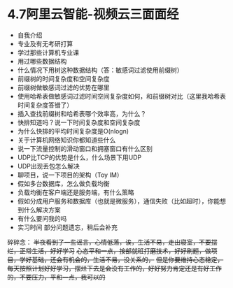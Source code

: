 # 4.7阿里云智能-视频云三面面经
- 自我介绍
- 专业及有无考研打算
- 学过那些计算机专业课
- 用过哪些数据结构
- 什么情况下用树这种数据结构（答：敏感词过滤使用前缀树）
- 前缀树的时间复杂度和空间复杂度
- 前缀树做敏感词过滤的优势在哪里
- 使用哈希表做敏感词过滤时间空间复杂度如何，和前缀树对比（这里我哈希表时间复杂度答错了）
- 插入查找前缀树和哈希表哪个效率高，为什么？
- 快排知道吗？说一下时间复杂度和空间复杂度
- 为什么快排的平均时间复杂度是O(nlogn)
- 关于计算机网络知识你都知道些什么
- 说一下流量控制的滑动窗口和拥塞窗口有什么区别
- UDP比TCP的优势是什么，什么场景下用UDP
- UDP出现丢包怎么解决
- 聊项目，说一下项目的架构（Toy IM）
- 假如多台数据库，怎么做负载均衡
- 负载均衡在客户端还是服务端，有什么策略
- 假如分成用户服务和数据库（也就是微服务），通信失败（比如超时），你能想到什么解决方案
- 有什么要问我的吗
- 实习时间
部分问题遗忘，稍后会补充

碎碎念：
~~半夜看到了一些谣言，心情低落，诶，生活不易，走出寝室，不要摆烂，正常生活，好好学习~~
~~心态平和一点，按部就班打磨技术，好好刷题，做项目，学好基础，还会有机会的，生活不易，没关系的，~~
~~但是你要维持心态稳定，每天按照计划好好学习，摆烂下去是会没有工作的，好好努力肯定还是有好工作的，不要压力，平和一点，我可以的~~